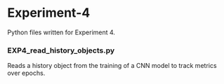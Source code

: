 # Experiment-4
Python files written for Experiment 4.

### EXP4_read_history_objects.py
Reads a history object from the training of a CNN model to track metrics over epochs.
